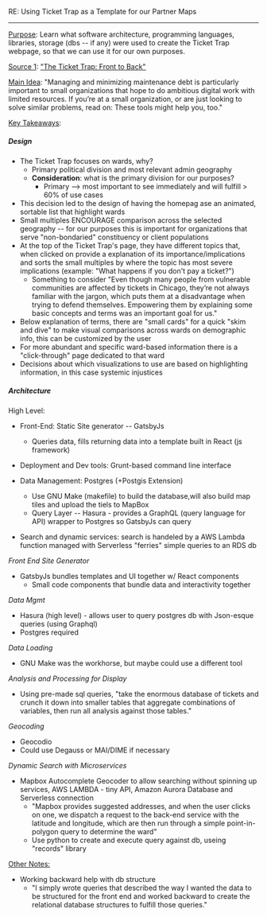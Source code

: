 RE: Using Ticket Trap as a Template for our Partner Maps
***

<u>Purpose</u>: Learn what software architecture, programming languages, libraries, storage (dbs -- if any) were used to create the Ticket Trap webpage, so that we can use it for our own purposes.

<u>Source 1</u>: ["The Ticket Trap: Front to Back"](https://www.propublica.org/nerds/the-ticket-trap-news-app-front-to-back-david-eads-propublica-illinois)

<u>Main Idea</u>: "Managing and minimizing maintenance debt is particularly important to small organizations that hope to do ambitious digital work with limited resources. If you’re at a small organization, or are just looking to solve similar problems, read on: These tools might help you, too."

<u>Key Takeaways</u>: 

##### Design
- The Ticket Trap focuses on wards, why?
  - Primary political division and most relevant admin geography
  - <b>Consideration</b>: what is the primary division for our purposes?
    - Primary --> most important to see immediately and will fulfill > 60% of use cases
- This decision led to the design of having the homepag ase an animated, sortable list that highlight wards
- Small multiples ENCOURAGE comparison across the selected geography -- for our purposes this is important for organizations that serve "non-bondaried" constituency or client populations
- At the top of the Ticket Trap's page, they have different topics that, when clicked on provide a explanation of its importance/implications and sorts the small multiples by where the topic has most severe implications (example: "What happens if you don't pay a ticket?")
  - Something to consider "Even though many people from vulnerable communities are affected by tickets in Chicago, they’re not always familiar with the jargon, which puts them at a disadvantage when trying to defend themselves. Empowering them by explaining some basic concepts and terms was an important goal for us."
- Below explanation of terms, there are "small cards" for a quick "skim and dive" to make visual comparisons across wards on demographic info, this can be customized by the user
- For more abundant and specific ward-based information there is a "click-through" page dedicated to that ward
- Decisions about which visualizations to use are based on highlighting information, in this case systemic injustices
  
##### Architecture
High Level:
- Front-End: Static Site generator -- GatsbyJs
  - Queries data, fills returning data into a template built in React (js framework)
- Deployment and Dev tools: Grunt-based command line interface

- Data Management: Postgres (+Postgis Extension)
  - Use GNU Make (makefile) to build the database,will also build map tiles and upload the tiels to MapBox
  - Query Layer -- Hasura - provides a GraphQL (query language for API) wrapper to Postgres so GatsbyJs can query
- Search and dynamic services: search is handeled by a AWS Lambda function managed with Serverless "ferries" simple queries to an RDS db

<i>Front End Site Generator</i>
- GatsbyJs bundles templates and UI together w/ React components
  - Small code components that bundle data and interactivity together

<i> Data Mgmt </i>
- Hasura (high level) - allows user to query postgres db with Json-esque queries (using Graphql)
- Postgres required
  
<i> Data Loading </i>
- GNU Make was the workhorse, but maybe could use a different tool

<i>Analysis and Processing for Display</i>
- Using pre-made sql queries, "take the enormous database of tickets and crunch it down into smaller tables that aggregate combinations of variables, then run all analysis against those tables."

<i>Geocoding</i>
- Geocodio
- Could use Degauss or MAI/DIME if necessary

<i>Dynamic Search with Microservices</i>
- Mapbox Autocomplete Geocoder to allow searching without spinning up services, AWS LAMBDA - tiny API, Amazon Aurora Database and Serverless connection
  - "Mapbox provides suggested addresses, and when the user clicks on one, we dispatch a request to the back-end service with the latitude and longitude, which are then run through a simple point-in-polygon query to determine the ward"
  - Use python to create and execute query against db, useing "records" library

<u>Other Notes:</u>
- Working backward help with db structure
  - "I simply wrote queries that described the way I wanted the data to be structured for the front end and worked backward to create the relational database structures to fulfill those queries."